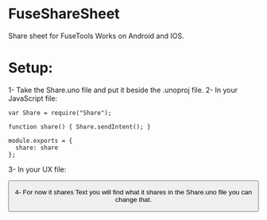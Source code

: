 # FuseShareSheet

Share sheet for FuseTools Works on Android and IOS.

# Setup:

1- Take the Share.uno file and put it beside the .unoproj file.
2- In your JavaScript file:

    var Share = require("Share");

    function share() { Share.sendIntent(); }

    module.exports = {
      share: share
    };

3- In your UX file:

 <Button Clicked="{share}" Text="SHARE" />
 
4- For now it shares Text you will find what it shares in the Share.uno file you can change that.
